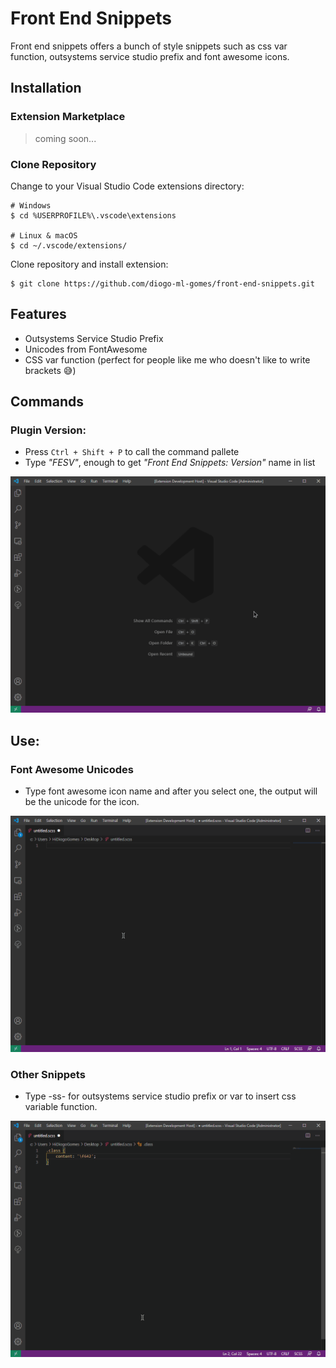 # Front End Snippets

Front end snippets offers a bunch of style snippets such as css var function, outsystems service studio prefix and font awesome icons.

## Installation

### Extension Marketplace

> coming soon...

### Clone Repository
Change to your Visual Studio Code extensions directory:
```
# Windows
$ cd %USERPROFILE%\.vscode\extensions

# Linux & macOS
$ cd ~/.vscode/extensions/
```

Clone repository and install extension:
```
$ git clone https://github.com/diogo-ml-gomes/front-end-snippets.git
```

## Features
 - Outsystems Service Studio Prefix
 - Unicodes from FontAwesome
 - CSS var function (perfect for people like me who doesn't like to write brackets :sweat_smile:)

## Commands 

### Plugin Version:

 - Press `Ctrl + Shift + P` to call the command pallete 
 - Type *"FESV"*, enough to get *"Front End Snippets: Version"* name in list

![command example](./media/panel-demo.gif "Panel demo gif")

## Use:

### Font Awesome Unicodes
 - Type font awesome icon name and after you select one, the output will be the unicode for the icon. 

![use example](./media/font-awesome-demo.gif "font awesome demo gif")

### Other Snippets
 - Type -ss- for outsystems service studio prefix or var to insert css variable function.

![use example](./media/others-demo.gif "other snippets demo gif")